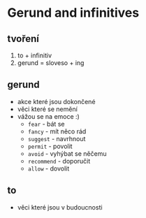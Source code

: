 # Gerund and infinitives

## tvoření
1. to + infinitiv
2. gerund = sloveso + ing

## gerund
* akce které jsou dokončené
* věci které se nemění
* vážou se na emoce :)
    - `fear` - bát se
    - `fancy` - mít něco rád
    - `suggest` - navrhnout
    - `permit` - povolit
    - `avoid` - vyhýbat se něčemu
    - `recommend` - doporučit
    - `allow` - dovolit

## to
* věci které jsou v budoucnosti
